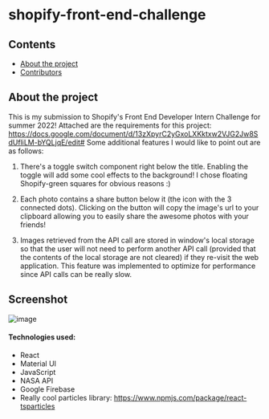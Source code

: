 # shopify-front-end-challenge

## Contents

* [About the project](#about-the-project)
* [Contributors](#contributors)

## About the project
This is my submission to Shopify's Front End Developer Intern Challenge for summer 2022! Attached are the requirements for this project: 
https://docs.google.com/document/d/13zXpyrC2yGxoLXKktxw2VJG2Jw8SdUfliLM-bYQLjqE/edit#
Some additional features I would like to point out are as follows:

1) There's a toggle switch component right below the title. Enabling the toggle will add some cool effects to the background! I chose 
floating Shopify-green squares for obvious reasons :)

2) Each photo contains a share button below it (the icon with the 3 connected dots). Clicking on the button will copy the image's url to your clipboard allowing you to easily share the awesome photos with your friends!

3) Images retrieved from the API call are stored in window's local storage so that the user will not need to perform another API call (provided that the contents of the local storage are not cleared) if they re-visit the web application. This feature was implemented to optimize for performance since API calls can be really slow.

## Screenshot
![image](https://user-images.githubusercontent.com/46267622/148666783-3d9fa0ba-9776-4149-b6e3-a19f0b7aa4e4.png)

#### Technologies used:
- React
- Material UI
- JavaScript
- NASA API
- Google Firebase
- Really cool particles library: https://www.npmjs.com/package/react-tsparticles

